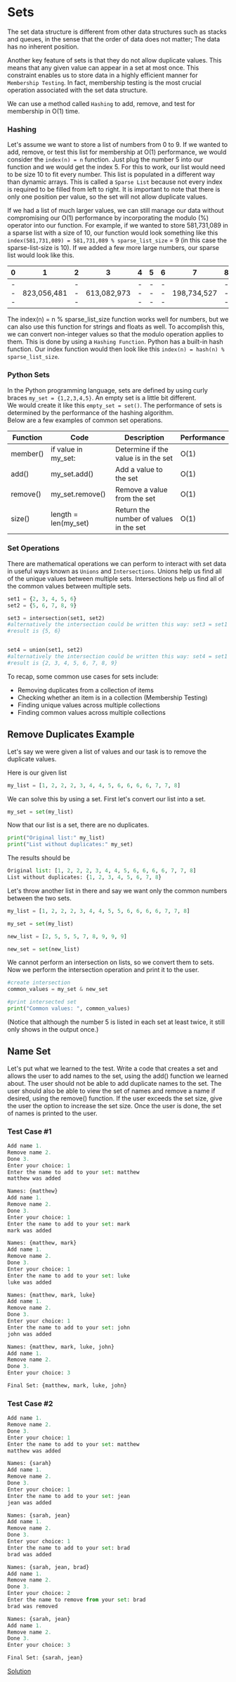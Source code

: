 # Sets

The set data structure is different from other data structures such as stacks and queues, 
in the sense that the order of data does not matter; The data has no inherent position.

Another key feature of sets is that they do not allow duplicate values. 
This means that any given value can appear in a set at most once. 
This constraint enables us to store data in a highly efficient manner for `Membership Testing`. 
In fact, membership testing is the most crucial operation associated with the set data structure.

We can use a method called `Hashing` to add, remove, and test for membership in O(1) time.

### Hashing

Let's assume we want to store a list of numbers from 0 to 9. If we wanted to add, remove, 
or test this list for membership at O(1) performance, we would consider the ```index(n) = n``` function.
Just plug the number 5 into our function and we would get the index 5. For this to work, our list would need to be size 10
to fit every number. This list is populated in a different way than dynamic arrays. This is called a `Sparse List` because
not every index is required to be filled from left to right. It is important to note that there is only one position per value,
so the set will not allow duplicate values.

If we had a list of much larger values, we can still manage our data without compromising our O(1) performance by incorporating
the modulo (%) operator into our function. For example, if we wanted to store 581,731,089 in a sparse list with a size of 10,
our function would look something like this ```index(581,731,089) = 581,731,089 % sparse_list_size``` = 9 (in this case the sparse-list-size is 10).
If we added a few more large numbers, our sparse list would look like this. 

|   0   |   1   |   2   |   3   |   4   |   5   |   6   |   7   |   8   |   9   |
|  ---  |  ---  |  ---  |  ---  |  ---  |  ---  |  ---  |  ---  |  ---  |  ---  |
|  ---  |  823,056,481  |  ---  |  613,082,973  |  ---  |  ---  |  ---  |  198,734,527  |  ---  |  581,731,089  |

The index(n) = n % sparse_list_size function works well for numbers, but we can also use this function for strings and floats as well.
To accomplish this, we can convert non-integer values so that the modulo operation applies to them. This is done by using a `Hashing Function`. Python has a built-in hash function. Our index function would then look like this ```index(n) = hash(n) % sparse_list_size```.

### Python Sets

In the Python programming language, sets are defined by using curly braces ```my_set = {1,2,3,4,5}```.
An empty set is a little bit different.\
We would create it like this ```empty_set = set()```.
The performance of sets is determined by the performance of the hashing algorithm.\
Below are a few examples of common set operations.

| Function | Code | Description | Performance |
|  ---  |  ---  |  ---  |  ---  |
|  member()  |  if value in my_set:  |  Determine if the value is in the set  |  O(1) |
|  add()  |  my_set.add()  |  Add a value to the set  |  O(1)  |
|  remove()  |  my_set.remove()  |  Remove a value from the set  |  O(1)  |
|  size()  |  length = len(my_set)  |  Return the number of values in the set  |  O(1)  |

### Set Operations

There are mathematical operations we can perform to interact with set data in useful ways known as `Unions` and `Intersections`.
Unions help us find all of the unique values between multiple sets.
Intersections help us find all of the common values between multiple sets.

```Python
set1 = {2, 3, 4, 5, 6}
set2 = {5, 6, 7, 8, 9}

set3 = intersection(set1, set2)
#alternatively the intersection could be written this way: set3 = set1 & set2  
#result is {5, 6}


set4 = union(set1, set2)
#alternatively the intersection could be written this way: set4 = set1 | set2  
#result is {2, 3, 4, 5, 6, 7, 8, 9}
```

To recap, some common use cases for sets include:

* Removing duplicates from a collection of items
* Checking whether an item is in a collection (Membership Testing)
* Finding unique values across multiple collections
* Finding common values across multiple collections

## Remove Duplicates Example

Let's say we were given a list of values and our task is to remove the duplicate values.

Here is our given list 
```Python
my_list = [1, 2, 2, 2, 3, 4, 4, 5, 6, 6, 6, 6, 7, 7, 8]
```

We can solve this by using a set. First let's convert our list into a set.

```Python
my_set = set(my_list)
```

Now that our list is a set, there are no duplicates.

```Python
print("Original list:" my_list)
print("List without duplicates:" my_set)
```

The results should be 

```Python
Original list: [1, 2, 2, 2, 3, 4, 4, 5, 6, 6, 6, 6, 7, 7, 8]
List without duplicates: {1, 2, 3, 4, 5, 6, 7, 8}
```

Let's throw another list in there and say we want only the common numbers between the two sets.

```Python
my_list = [1, 2, 2, 2, 3, 4, 4, 5, 5, 6, 6, 6, 6, 7, 7, 8]

my_set = set(my_list)

new_list = [2, 5, 5, 5, 7, 8, 9, 9, 9]

new_set = set(new_list)
```

We cannot perform an intersection on lists, so we convert them to sets.
Now we perform the intersection operation and print it to the user.

```Python
#create intersection
common_values = my_set & new_set

#print intersected set
print("Common values: ", common_values)
```

(Notice that although the number 5 is listed in each set at least twice, it still only shows in the output once.)

## Name Set

Let's put what we learned to the test. Write a code that creates a set and allows the user to add names to the set, using the add() function we learned about.
The user should not be able to add duplicate names to the set. The user should also be able to view the set of names and remove a name if desired, using the 
remove() function. If the user exceeds the set size, give the user the option to increase the set size. Once the user is done, the set of names is printed
to the user.

### Test Case #1
```Python
Add name 1.
Remove name 2.
Done 3.
Enter your choice: 1
Enter the name to add to your set: matthew
matthew was added

Names: {matthew}
Add name 1.
Remove name 2.
Done 3.
Enter your choice: 1
Enter the name to add to your set: mark
mark was added

Names: {matthew, mark}
Add name 1.
Remove name 2.
Done 3.
Enter your choice: 1
Enter the name to add to your set: luke
luke was added

Names: {matthew, mark, luke}
Add name 1.
Remove name 2.
Done 3.
Enter your choice: 1
Enter the name to add to your set: john
john was added

Names: {matthew, mark, luke, john}
Add name 1.
Remove name 2.
Done 3.
Enter your choice: 3

Final Set: {matthew, mark, luke, john}
```
### Test Case #2
```Python
Add name 1.
Remove name 2.
Done 3.
Enter your choice: 1
Enter the name to add to your set: matthew
matthew was added

Names: {sarah}
Add name 1.
Remove name 2.
Done 3.
Enter your choice: 1
Enter the name to add to your set: jean
jean was added

Names: {sarah, jean}
Add name 1.
Remove name 2.
Done 3.
Enter your choice: 1
Enter the name to add to your set: brad
brad was added

Names: {sarah, jean, brad}
Add name 1.
Remove name 2.
Done 3.
Enter your choice: 2
Enter the name to remove from your set: brad
brad was removed

Names: {sarah, jean}
Add name 1.
Remove name 2.
Done 3.
Enter your choice: 3

Final Set: {sarah, jean}
```
[Solution](set-solution.py)

